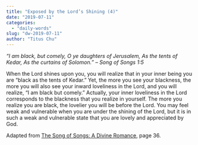 ```yaml
---
title: "Exposed by the Lord’s Shining (4)"
date: "2019-07-11"
categories: 
  - "daily-words"
slug: "dw-2019-07-11"
author: "Titus Chu"
---
```


_“I am black, but comely,_ _O ye daughters of Jerusalem,_ _As the tents of Kedar,_ _As the curtains of Solomon.”_ _– Song of Songs 1:5_

When the Lord shines upon you, you will realize that in your inner being you are “black as the tents of Kedar.” Yet, the more you see your blackness, the more you will also see your inward loveliness in the Lord, and you will realize, “I am black but comely.” Actually, your inner loveliness in the Lord corresponds to the blackness that you realize in yourself. The more you realize you are black, the lovelier you will be before the Lord. You may feel weak and vulnerable when you are under the shining of the Lord, but it is in such a weak and vulnerable state that you are lovely and appreciated by God.

Adapted from [The Song of Songs: A Divine Romance](/song-of-songs-dr), page 36.
